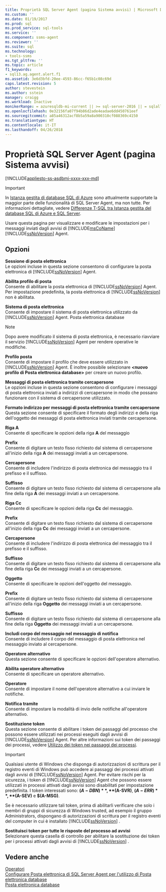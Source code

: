 ```yaml
---
title: Proprietà SQL Server Agent (pagina Sistema avvisi) | Microsoft Docs
ms.custom: ''
ms.date: 01/19/2017
ms.prod: sql
ms.prod_service: sql-tools
ms.service: ''
ms.component: ssms-agent
ms.reviewer: ''
ms.suite: sql
ms.technology:
- tools-ssms
ms.tgt_pltfrm: ''
ms.topic: article
f1_keywords:
- sql13.ag.agent.alert.f1
ms.assetid: 3e6d3bfd-20ee-4593-86cc-f65b1c08c69d
caps.latest.revision: 5
author: stevestein
ms.author: sstein
manager: craigg
ms.workload: Inactive
monikerRange: = azuresqldb-mi-current || >= sql-server-2016 || = sqlallproducts-allversions
ms.openlocfilehash: 0e32156fa07f94b86d2ade4eadae6dd450761eef
ms.sourcegitcommit: a85a46312acf8b5a59a8a900310cf088369c4150
ms.translationtype: HT
ms.contentlocale: it-IT
ms.lasthandoff: 04/26/2018
---
```

# <a name="sql-server-agent-properties-alert-system-page"></a>Proprietà SQL Server Agent (pagina Sistema avvisi)
[!INCLUDE[appliesto-ss-asdbmi-xxxx-xxx-md](../../includes/appliesto-ss-asdbmi-xxxx-xxx-md.md)]

> [!IMPORTANT]  
> In [Istanza gestita di database SQL di Azure](https://docs.microsoft.com/azure/sql-database/sql-database-managed-instance) sono attualmente supportate la maggior parte delle funzionalità di SQL Server Agent, ma non tutte. Per informazioni dettagliate, vedere [Differenze T-SQL tra Istanza gestita del database SQL di Azure e SQL Server](https://docs.microsoft.com/azure/sql-database/sql-database-managed-instance-transact-sql-information#sql-server-agent).

Usare questa pagina per visualizzare e modificare le impostazioni per i messaggi inviati dagli avvisi di [!INCLUDE[msCoName](../../includes/msconame_md.md)] [!INCLUDE[ssNoVersion](../../includes/ssnoversion_md.md)] Agent.  
  
## <a name="options"></a>Opzioni  
**Sessione di posta elettronica**  
Le opzioni incluse in questa sezione consentono di configurare la posta elettronica di [!INCLUDE[ssNoVersion](../../includes/ssnoversion_md.md)] Agent.  
  
**Abilita profilo di posta**  
Consente di abilitare la posta elettronica di [!INCLUDE[ssNoVersion](../../includes/ssnoversion_md.md)] Agent. Per impostazione predefinita, la posta elettronica di [!INCLUDE[ssNoVersion](../../includes/ssnoversion_md.md)] non è abilitata.  
  
**Sistema di posta elettronica**  
Consente di impostare il sistema di posta elettronica utilizzato da [!INCLUDE[ssNoVersion](../../includes/ssnoversion_md.md)] Agent. Posta elettronica database  
  
> [!NOTE]  
> Dopo avere modificato il sistema di posta elettronica, è necessario riavviare il servizio [!INCLUDE[ssNoVersion](../../includes/ssnoversion_md.md)] Agent per rendere operative le modifiche.  
  
**Profilo posta**  
Consente di impostare il profilo che deve essere utilizzato in [!INCLUDE[ssNoVersion](../../includes/ssnoversion_md.md)] Agent. È inoltre possibile selezionare **\<nuovo profilo di Posta elettronica database>** per creare un nuovo profilo.  
  
**Messaggi di posta elettronica tramite cercapersone**  
Le opzioni incluse in questa sezione consentono di configurare i messaggi di posta elettronica inviati a indirizzi di cercapersone in modo che possano funzionare con il sistema di cercapersone utilizzato.  
  
**Formato indirizzo per messaggi di posta elettronica tramite cercapersone**  
Questa sezione consente di specificare il formato degli indirizzi e della riga dell'oggetto dei messaggi di posta elettronica inviati tramite cercapersone.  
  
**Riga A**  
Consente di specificare le opzioni della riga **A** del messaggio  
  
**Prefix**  
Consente di digitare un testo fisso richiesto dal sistema di cercapersone all'inizio della riga **A** dei messaggi inviati a un cercapersone.  
  
**Cercapersone**  
Consente di includere l'indirizzo di posta elettronica del messaggio tra il prefisso e il suffisso.  
  
**Suffisso**  
Consente di digitare un testo fisso richiesto dal sistema di cercapersone alla fine della riga **A** dei messaggi inviati a un cercapersone.  
  
**Riga Cc**  
Consente di specificare le opzioni della riga **Cc** del messaggio.  
  
**Prefix**  
Consente di digitare un testo fisso richiesto dal sistema di cercapersone all'inizio della riga **Cc** dei messaggi inviati a un cercapersone.  
  
**Cercapersone**  
Consente di includere l'indirizzo di posta elettronica del messaggio tra il prefisso e il suffisso.  
  
**Suffisso**  
Consente di digitare un testo fisso richiesto dal sistema di cercapersone alla fine della riga **Cc** dei messaggi inviati a un cercapersone.  
  
**Oggetto**  
Consente di specificare le opzioni dell'oggetto del messaggio.  
  
**Prefix**  
Consente di digitare un testo fisso richiesto dal sistema di cercapersone all'inizio della riga **Oggetto** dei messaggi inviati a un cercapersone.  
  
**Suffisso**  
Consente di digitare un testo fisso richiesto dal sistema di cercapersone alla fine della riga **Oggetto** dei messaggi inviati a un cercapersone.  
  
**Includi corpo del messaggio nel messaggio di notifica**  
Consente di includere il corpo del messaggio di posta elettronica nel messaggio inviato al cercapersone.  
  
**Operatore alternativo**  
Questa sezione consente di specificare le opzioni dell'operatore alternativo.  
  
**Abilita operatore alternativo**  
Consente di specificare un operatore alternativo.  
  
**Operatore**  
Consente di impostare il nome dell'operatore alternativo a cui inviare le notifiche.  
  
**Notifica tramite**  
Consente di impostare la modalità di invio delle notifiche all'operatore alternativo.  
  
**Sostituzione token**  
Questa sezione consente di abilitare i token dei passaggi del processo che possono essere utilizzati nei processi eseguiti dagli avvisi di [!INCLUDE[ssNoVersion](../../includes/ssnoversion_md.md)] Agent. Per altre informazioni sui token dei passaggi dei processi, vedere [Utilizzo dei token nei passaggi dei processi](../../ssms/agent/use-tokens-in-job-steps.md).  
  
> [!IMPORTANT]  
> Qualsiasi utente di Windows che disponga di autorizzazioni di scrittura per il registro eventi di Windows può accedere ai passaggi dei processi attivati dagli avvisi di [!INCLUDE[ssNoVersion](../../includes/ssnoversion_md.md)] Agent. Per evitare rischi per la sicurezza, i token di [!INCLUDE[ssNoVersion](../../includes/ssnoversion_md.md)] Agent che possono essere utilizzati in processi attivati dagli avvisi sono disabilitati per impostazione predefinita. I token interessati sono: **$(A-DBN)**, **$(A-SVR)**, **$(A-ERR)**, **$(A-SEV)** e **$(A-MSG)**.  
>   
> Se è necessario utilizzare tali token, prima di abilitarli verificare che solo i membri di gruppi di sicurezza di Windows trusted, ad esempio il gruppo Administrators, dispongano di autorizzazioni di scrittura per il registro eventi del computer in cui è installato [!INCLUDE[ssNoVersion](../../includes/ssnoversion_md.md)] .  
  
**Sostituisci token per tutte le risposte del processo ad avvisi**  
Selezionare questa casella di controllo per abilitare la sostituzione dei token per i processi attivati dagli avvisi di [!INCLUDE[ssNoVersion](../../includes/ssnoversion_md.md)] .  
  
## <a name="see-also"></a>Vedere anche  
[Operatori](../../ssms/agent/operators.md)  
[Configurare Posta elettronica di SQL Server Agent per l'utilizzo di Posta elettronica database](http://msdn.microsoft.com/en-us/4b8b61bd-4bd1-43cd-b6e5-c6ed2e101dce)  
[Posta elettronica database](http://msdn.microsoft.com/en-us/9e4563dd-4799-4b32-a78a-048ea44a44c1)  
  
